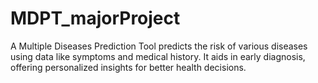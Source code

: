 # MDPT_majorProject
 A Multiple Diseases Prediction Tool predicts the risk of various diseases using data like symptoms and medical history. It aids in early diagnosis, offering personalized insights for better health decisions.
